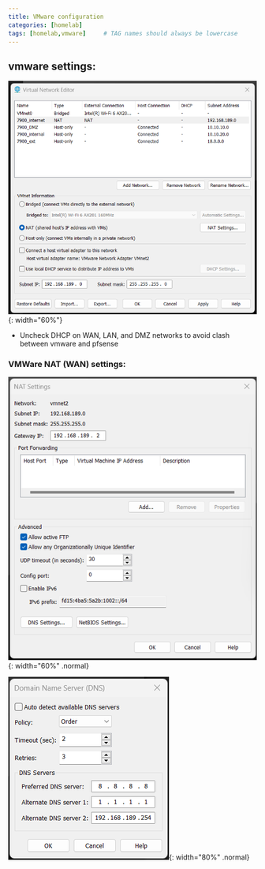 ```yaml
---
title: VMware configuration
categories: [homelab]
tags: [homelab,vmware]     # TAG names should always be lowercase
---
```


## vmware settings:
![VMware Network Settings](/assets/img/vmware_nw.png){: width="60%"}

- Uncheck DHCP on WAN, LAN, and DMZ networks to avoid clash between vmware and pfsense

### VMWare NAT (WAN) settings:
![VMware NAT settings](/assets/img/vmware_NAT_info.png){: width="60%" .normal} 

![VMWare DNS settings](/assets/img/vmware_DNS_info.png){: width="80%" .normal}

